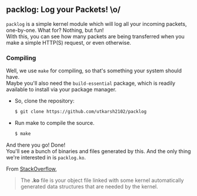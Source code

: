 ## packlog: Log your Packets! \o/

`packlog` is a simple kernel module which will log all your incoming packets, one-by-one. What for? Nothing, but fun!  
With this, you can see how many packets are being transferred when you make a simple HTTP(S) request, or even otherwise.


### Compiling

Well, we use `make` for compiling, so that's something your system should have.  
Maybe you'll also need the `build-essential` package, which is readily available to install via your package manager.

- So, clone the repository:
    ```bash
    $ git clone https://github.com/utkarsh2102/packlog
    ```

- Run make to compile the source.
    ```bash
    $ make
    ```

And there you go! Done!  
You'll see a bunch of binaries and files generated by this. And the only thing we're interested in is `packlog.ko`.

From [StackOverflow](https://stackoverflow.com/a/10477109),
> The **.ko** file is your object file linked with some kernel automatically generated data structures that are needed by the kernel.
